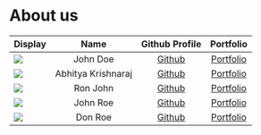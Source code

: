 # About us

Display |        Name        |                 Github Profile                 | Portfolio 
--------|:------------------:|:----------------------------------------------:|:---------:
![](https://via.placeholder.com/100.png?text=Photo) |      John Doe      |         [Github](https://github.com/)          | [Portfolio](docs/team/johndoe.md)
![](https://via.placeholder.com/100.png?text=Photo) | Abhitya Krishnaraj | [Github](https://github.com/abhityakrishnaraj) | [Portfolio](docs/team/johndoe.md)
![](https://via.placeholder.com/100.png?text=Photo) |      Ron John      |         [Github](https://github.com/)          | [Portfolio](docs/team/johndoe.md)
![](https://via.placeholder.com/100.png?text=Photo) |      John Roe      |         [Github](https://github.com/)          | [Portfolio](docs/team/johndoe.md)
![](https://via.placeholder.com/100.png?text=Photo) |      Don Roe       |         [Github](https://github.com/)          | [Portfolio](docs/team/johndoe.md)
